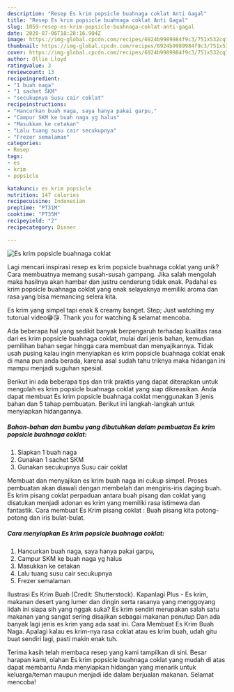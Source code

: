 ```yaml
---
description: "Resep Es krim popsicle buahnaga coklat Anti Gagal"
title: "Resep Es krim popsicle buahnaga coklat Anti Gagal"
slug: 1059-resep-es-krim-popsicle-buahnaga-coklat-anti-gagal
date: 2020-07-06T18:28:16.904Z
image: https://img-global.cpcdn.com/recipes/6924b9989984f9c3/751x532cq70/es-krim-popsicle-buahnaga-coklat-foto-resep-utama.jpg
thumbnail: https://img-global.cpcdn.com/recipes/6924b9989984f9c3/751x532cq70/es-krim-popsicle-buahnaga-coklat-foto-resep-utama.jpg
cover: https://img-global.cpcdn.com/recipes/6924b9989984f9c3/751x532cq70/es-krim-popsicle-buahnaga-coklat-foto-resep-utama.jpg
author: Ollie Lloyd
ratingvalue: 3
reviewcount: 13
recipeingredient:
- "1 buah naga"
- "1 sachet SKM"
- "secukupnya Susu cair coklat"
recipeinstructions:
- "Hancurkan buah naga, saya hanya pakai garpu,"
- "Campur SKM ke buah naga yg halus"
- "Masukkan ke cetakan"
- "Lalu tuang susu cair secukupnya"
- "Frezer semalaman"
categories:
- Resep
tags:
- es
- krim
- popsicle

katakunci: es krim popsicle 
nutrition: 147 calories
recipecuisine: Indonesian
preptime: "PT31M"
cooktime: "PT35M"
recipeyield: "2"
recipecategory: Dinner

---
```



![Es krim popsicle buahnaga coklat](https://img-global.cpcdn.com/recipes/6924b9989984f9c3/751x532cq70/es-krim-popsicle-buahnaga-coklat-foto-resep-utama.jpg)

Lagi mencari inspirasi resep es krim popsicle buahnaga coklat yang unik? Cara membuatnya memang susah-susah gampang. Jika salah mengolah maka hasilnya akan hambar dan justru cenderung tidak enak. Padahal es krim popsicle buahnaga coklat yang enak selayaknya memiliki aroma dan rasa yang bisa memancing selera kita.

Es krim yang simpel tapi enak &amp; creamy banget. Step; Just watching my tutorual video😁😘. Thank you for watching &amp; selamat mencoba.

Ada beberapa hal yang sedikit banyak berpengaruh terhadap kualitas rasa dari es krim popsicle buahnaga coklat, mulai dari jenis bahan, kemudian pemilihan bahan segar hingga cara membuat dan menyajikannya. Tidak usah pusing kalau ingin menyiapkan es krim popsicle buahnaga coklat enak di mana pun anda berada, karena asal sudah tahu triknya maka hidangan ini mampu menjadi suguhan spesial.


Berikut ini ada beberapa tips dan trik praktis yang dapat diterapkan untuk mengolah es krim popsicle buahnaga coklat yang siap dikreasikan. Anda dapat membuat Es krim popsicle buahnaga coklat menggunakan 3 jenis bahan dan 5 tahap pembuatan. Berikut ini langkah-langkah untuk menyiapkan hidangannya.

<!--inarticleads1-->

##### Bahan-bahan dan bumbu yang dibutuhkan dalam pembuatan Es krim popsicle buahnaga coklat:

1. Siapkan 1 buah naga
1. Gunakan 1 sachet SKM
1. Gunakan secukupnya Susu cair coklat


Membuat dan menyajikan es krim buah naga ini cukup simpel. Proses pembuatan akan diawali dengan membelah dan mengiris-iris daging buah. Es krim pisang coklat perpaduan antara buah pisang dan coklat yang disatukan menjadi adonan es krim yang memiliki rasa istimewa dan fantastik. Cara membuat Es Krim pisang coklat : Buah pisang kita potong-potong dan iris bulat-bulat. 

<!--inarticleads2-->

##### Cara menyiapkan Es krim popsicle buahnaga coklat:

1. Hancurkan buah naga, saya hanya pakai garpu,
1. Campur SKM ke buah naga yg halus
1. Masukkan ke cetakan
1. Lalu tuang susu cair secukupnya
1. Frezer semalaman


Ilustrasi Es Krim Buah (Credit: Shutterstock). Kapanlagi Plus - Es krim, makanan desert yang lumer dan dingin serta rasanya yang menggoyang lidah ini siapa sih yang nggak suka? Es krim sendiri merupakan salah satu makanan yang sangat sering disajikan sebagai makanan penutup Dan ada banyak lagi jenis es krim yang ada saat ini. Cara Membuat Es Krim Buah Naga. Apalagi kalau es krim-nya rasa coklat atau es krim buah, udah gitu buat sendiri lagi, pasti makin enak tuh. 

Terima kasih telah membaca resep yang kami tampilkan di sini. Besar harapan kami, olahan Es krim popsicle buahnaga coklat yang mudah di atas dapat membantu Anda menyiapkan hidangan yang menarik untuk keluarga/teman maupun menjadi ide dalam berjualan makanan. Selamat mencoba!
